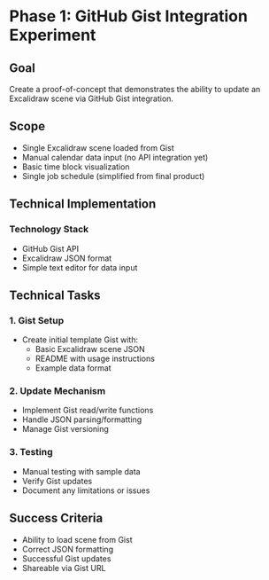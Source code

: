 # Phase 1: GitHub Gist Integration Experiment

## Goal
Create a proof-of-concept that demonstrates the ability to update an Excalidraw scene via GitHub Gist integration.

## Scope
- Single Excalidraw scene loaded from Gist
- Manual calendar data input (no API integration yet)
- Basic time block visualization
- Single job schedule (simplified from final product)

## Technical Implementation

### Technology Stack
- GitHub Gist API
- Excalidraw JSON format
- Simple text editor for data input

## Technical Tasks

### 1. Gist Setup
- Create initial template Gist with:
  - Basic Excalidraw scene JSON
  - README with usage instructions
  - Example data format

### 2. Update Mechanism
- Implement Gist read/write functions
- Handle JSON parsing/formatting
- Manage Gist versioning

### 3. Testing
- Manual testing with sample data
- Verify Gist updates
- Document any limitations or issues

## Success Criteria
- Ability to load scene from Gist
- Correct JSON formatting
- Successful Gist updates
- Shareable via Gist URL
